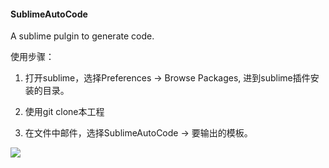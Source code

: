 #### SublimeAutoCode

A sublime pulgin to generate code.

使用步骤：

1. 打开sublime，选择Preferences -> Browse Packages, 进到sublime插件安装的目录。

2. 使用git clone本工程

3. 在文件中邮件，选择SublimeAutoCode -> 要输出的模板。

![](https://haitao.nos.netease.com/40340156-91d3-4767-88c8-e8ef237ce238.png)